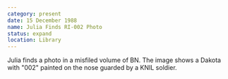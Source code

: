 ```yaml
---
category: present
date: 15 December 1988
name: Julia Finds RI-002 Photo
status: expand
location: Library
---
```

Julia finds a photo in a misfiled volume of  BN.
The image shows a Dakota with "002" painted on the nose guarded by a
KNIL soldier. 
